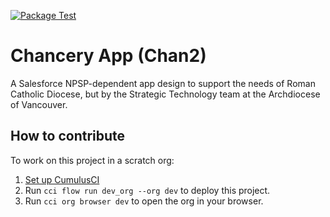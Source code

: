 [![Package Test](https://github.com/Cath-Strategic-Tech/Chan2/actions/workflows/package_test.yml/badge.svg)](https://github.com/Cath-Strategic-Tech/Chan2/actions/workflows/package_test.yml)

# Chancery App (Chan2)

A Salesforce NPSP-dependent app design to support the needs of Roman Catholic Diocese, but by the Strategic Technology team at the Archdiocese of Vancouver. 

## How to contribute

To work on this project in a scratch org:

1. [Set up CumulusCI](https://cumulusci.readthedocs.io/en/latest/tutorial.html)
2. Run `cci flow run dev_org --org dev` to deploy this project.
3. Run `cci org browser dev` to open the org in your browser.
